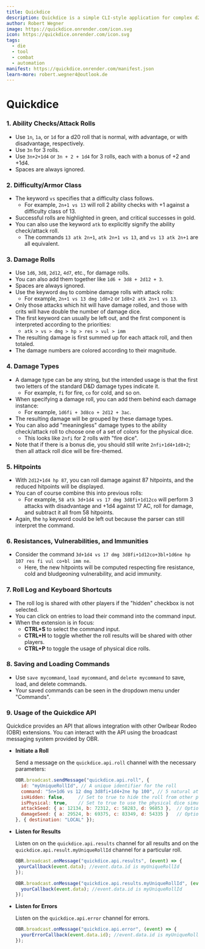 ```yaml
---
title: Quickdice
description: Quickdice is a simple CLI-style application for complex d20 attack rolls.
author: Robert Wegner
image: https://quickdice.onrender.com/icon.svg
icon: https://quickdice.onrender.com/icon.svg
tags:
  - die
  - tool
  - combat
  - automation
manifest: https://quickdice.onrender.com/manifest.json
learn-more: robert.wegner4@outlook.de
---
```


# Quickdice

### 1. Ability Checks/Attack Rolls
- Use `1n`, `1a`, or `1d` for a d20 roll that is normal, with advantage, or with disadvantage, respectively.
- Use `3n` for 3 rolls.
- Use `3n+2+1d4` or `3n + 2 + 1d4` for 3 rolls, each with a bonus of +2 and +1d4.
- Spaces are always ignored.

### 2. Difficulty/Armor Class
- The keyword `vs` specifies that a difficulty class follows.
  - For example, `2n+1 vs 13` will roll 2 ability checks with +1 against a difficulty class of 13.
- Successful rolls are highlighted in green, and critical successes in gold.
- You can also use the keyword `atk` to explicitly signify the ability check/attack roll.
  - The commands `13 atk 2n+1`, `atk 2n+1 vs 13`, and `vs 13 atk 2n+1` are all equivalent.

### 3. Damage Rolls
- Use `1d6`, `3d8`, `2d12`, `4d7`, etc., for damage rolls.
- You can also add them together like `1d6 + 3d8 + 2d12 + 3`.
- Spaces are always ignored.
- Use the keyword `dmg` to combine damage rolls with attack rolls:
  - For example, `2n+1 vs 13 dmg 1d8+2` or `1d8+2 atk 2n+1 vs 13`.
- Only those attacks which hit will have damage rolled, and those with crits will have double the number of damage dice.
- The first keyword can usually be left out, and the first component is interpreted according to the priorities:
  - `atk > vs > dmg > hp > res > vul > imm`
- The resulting damage is first summed up for each attack roll, and then totaled.
- The damage numbers are colored according to their magnitude.

### 4. Damage Types
- A damage type can be any string, but the intended usage is that the first two letters of the standard D&D damage types indicate it.
  - For example, `fi` for fire, `co` for cold, and so on.
- When specifying a damage roll, you can add them behind each damage instance:
  - For example, `1d6fi + 3d8co + 2d12 + 3ac`.
- The resulting damage will be grouped by these damage types.
- You can also add "meaningless" damage types to the ability check/attack roll to choose one of a set of colors for the physical dice.
  - This looks like `2nfi` for 2 rolls with "fire dice".
- Note that if there is a bonus die, you should still write `2nfi+1d4+1d8+2`; then all attack roll dice will be fire-themed.

### 5. Hitpoints
- With `2d12+1d4 hp 87`, you can roll damage against 87 hitpoints, and the reduced hitpoints will be displayed.
- You can of course combine this into previous rolls:
  - For example, `58 atk 3d+1d4 vs 17 dmg 3d8fi+1d12co` will perform 3 attacks with disadvantage and +1d4 against 17 AC, roll for damage, and subtract it all from 58 hitpoints.
- Again, the `hp` keyword could be left out because the parser can still interpret the command.

### 6. Resistances, Vulnerabilities, and Immunities
- Consider the command `3d+1d4 vs 17 dmg 3d8fi+1d12co+3bl+1d6ne hp 107 res fi vul co+bl imm ne`.
  - Here, the new hitpoints will be computed respecting fire resistance, cold and bludgeoning vulnerability, and acid immunity.

### 7. Roll Log and Keyboard Shortcuts
- The roll log is shared with other players if the "hidden" checkbox is not selected.
- You can click on entries to load their command into the command input.
- When the extension is in focus:
  - **CTRL+S** to select the command input.
  - **CTRL+H** to toggle whether the roll results will be shared with other players.
  - **CTRL+P** to toggle the usage of physical dice rolls.

### 8. Saving and Loading Commands
- Use `save mycommand`, `load mycommand`, and `delete mycommand` to save, load, and delete commands.
- Your saved commands can be seen in the dropdown menu under "Commands".

### 9. Usage of the Quickdice API

Quickdice provides an API that allows integration with other Owlbear Rodeo (OBR) extensions. You can interact with the API using the broadcast messaging system provided by OBR.

- **Initiate a Roll**

  Send a message on the `quickdice.api.roll` channel with the necessary parameters:

  ```javascript
  OBR.broadcast.sendMessage("quickdice.api.roll", {
    id: "myUniqueRollId", // A unique identifier for the roll
    command: "5n+1d6 vs 12 dmg 3d8fi+1d4+2ne hp 100", // 5 natural attacks with +1d6 vs 12 AC dealing 3d8 fire + 1d4 neutral + 2 necrotic damage against 100 hp
    isHidden: false,     // Set to true to hide the roll from other players
    isPhysical: true,    // Set to true to use the physical dice simulation
    attackSeed: { a: 12134, b: 72312, c: 58283, d: 96853 },  // Optional seed for attack rolls. Same seed implies same result
    damageSeed: { a: 29524, b: 69375, c: 83349, d: 54335 }   // Optional seed for damage rolls. Same seed implies same result
  }, { destination: "LOCAL" });
  ```

- **Listen for Results**

  Listen on on the `quickdice.api.results` channel for all results and on
  the `quickdice.api.result.myUniqueRollId` channel for a particular roll.

   ```javascript
  OBR.broadcast.onMessage("quickdice.api.results", (event) => {
    yourCallback(event.data); //event.data.id is myUniqueRollId
  });
  ```
  ```javascript
  OBR.broadcast.onMessage("quickdice.api.results.myUniqueRollId", (event) => {
    yourCallback(event.data); //event.data.id is myUniqueRollId
  });
  ```

- **Listen for Errors**

  Listen on the `quickdice.api.error` channel for errors.

  ```javascript
  OBR.broadcast.onMessage("quickdice.api.error", (event) => {
    yourErrorCallback(event.data.id); //event.data.id is myUniqueRollId
  });
  ```